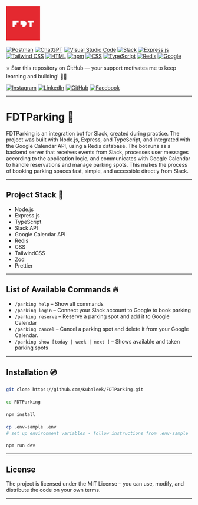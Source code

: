 <p align="left">
  <img src="src/public/img/fivedottwelve.jpg" alt="FiveDotTwelve — App Development Company" width="92px" height="92px">
</p>

[![Postman](https://img.shields.io/badge/Postman-FF6C37?logo=postman&logoColor=white)](#)
[![ChatGPT](https://img.shields.io/badge/ChatGPT-74aa9c?logo=openai&logoColor=white)](#)
[![Visual Studio Code](https://custom-icon-badges.demolab.com/badge/Visual%20Studio%20Code-0078d7.svg?logo=vsc&logoColor=white)](#)
[![Slack](https://img.shields.io/badge/Slack-4A154B?logo=slack&logoColor=fff)](#)
[![Express.js](https://img.shields.io/badge/Express.js-%23404d59.svg?logo=express&logoColor=%2361DAFB)](#)
[![Tailwind CSS](https://img.shields.io/badge/Tailwind%20CSS-%2338B2AC.svg?logo=tailwind-css&logoColor=white)](#)
[![HTML](https://img.shields.io/badge/HTML-%23E34F26.svg?logo=html5&logoColor=white)](#)
[![npm](https://img.shields.io/badge/npm-CB3837?logo=npm&logoColor=fff)](#)
[![CSS](https://img.shields.io/badge/CSS-639?logo=css&logoColor=fff)](#)
[![TypeScript](https://img.shields.io/badge/TypeScript-3178C6?logo=typescript&logoColor=fff)](#)
[![Redis](https://img.shields.io/badge/Redis-%23DD0031.svg?logo=redis&logoColor=white)](#)
[![Google](https://img.shields.io/badge/Google-4285F4?logo=google&logoColor=white)](#)

<p>
⭐ Star this repository on GitHub — your support motivates me to keep learning and building! 🚀✨
</p>

[![Instagram](https://img.shields.io/badge/Instagram-%23E4405F.svg?logo=Instagram&logoColor=white)](https://www.instagram.com/fivedottwelve/)
[![LinkedIn](https://custom-icon-badges.demolab.com/badge/LinkedIn-0A66C2?logo=linkedin-white&logoColor=fff)](https://pl.linkedin.com/company/fivedottwelve)
[![GitHub](https://img.shields.io/badge/GitHub-%23121011.svg?logo=github&logoColor=white)](https://github.com/FiveDotTwelve)
[![Facebook](https://img.shields.io/badge/Facebook-%231877F2.svg?logo=Facebook&logoColor=white)](https://www.facebook.com/fivedottwelve)

---

# FDTParking 🚀

<p>
FDTParking is an integration bot for Slack, created during practice. The project was built with Node.js, Express, and TypeScript, and integrated with the Google Calendar API, using a Redis database. The bot runs as a backend server that receives events from Slack, processes user messages according to the application logic, and communicates with Google Calendar to handle reservations and manage parking spots. This makes the process of booking parking spaces fast, simple, and accessible directly from Slack.
</p>

---

## Project Stack 💼

- Node.js  
- Express.js  
- TypeScript  
- Slack API  
- Google Calendar API
- Redis
- CSS
- TailwindCSS
- Zod
- Prettier

---

## List of Available Commands 🔥


- `/parking help` – Show all commands  
- `/parking login` – Connect your Slack account to Google to book parking  
- `/parking reserve` – Reserve a parking spot and add it to Google Calendar  
- `/parking cancel` – Cancel a parking spot and delete it from your Google Calendar.
- `/parking show [today | week | next ]` – Shows available and taken parking spots 

---

## Installation 💿

```bash
git clone https://github.com/Kubaleek/FDTParking.git

cd FDTParking

npm install

cp .env-sample .env
# set up environment variables - follow instructions from .env-sample

npm run dev
```

---

## License

The project is licensed under the MIT License – you can use, modify, and distribute the code on your own terms.

---

